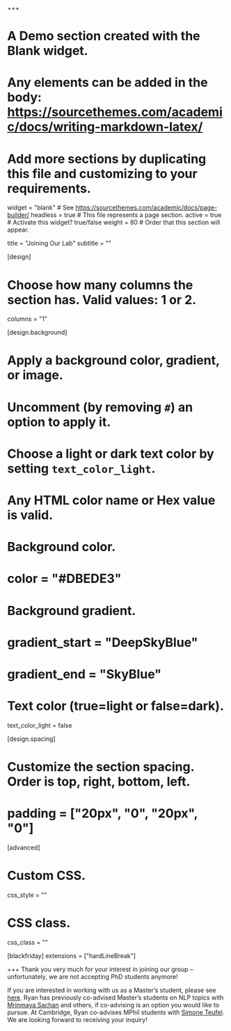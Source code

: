 +++
# A Demo section created with the Blank widget.
# Any elements can be added in the body: https://sourcethemes.com/academic/docs/writing-markdown-latex/
# Add more sections by duplicating this file and customizing to your requirements.

widget = "blank"  # See https://sourcethemes.com/academic/docs/page-builder/
headless = true  # This file represents a page section.
active = true  # Activate this widget? true/false
weight = 80  # Order that this section will appear.

title = "Joining Our Lab"
subtitle = ""

[design]
  # Choose how many columns the section has. Valid values: 1 or 2.
  columns = "1"

[design.background]
  # Apply a background color, gradient, or image.
  #   Uncomment (by removing `#`) an option to apply it.
  #   Choose a light or dark text color by setting `text_color_light`.
  #   Any HTML color name or Hex value is valid.

  # Background color.
  # color = "#DBEDE3"
  
  # Background gradient.
  # gradient_start = "DeepSkyBlue"
  # gradient_end = "SkyBlue"
  

  # Text color (true=light or false=dark).
  text_color_light = false

[design.spacing]
  # Customize the section spacing. Order is top, right, bottom, left.
  # padding = ["20px", "0", "20px", "0"]

[advanced]
 # Custom CSS. 
 css_style = ""
 
 # CSS class.
 css_class = ""

[blackfriday]
  extensions = ["hardLineBreak"]

+++
Thank you very much for your interest in joining our group – unfortunately, we are not accepting PhD students anymore!

If you are interested in working with us as a Master’s student, please see [here](https://rycolab.github.io/#projects). Ryan has previously co-advised Master’s students on NLP topics with [Mrinmaya Sachan](https://sites.google.com/site/mrinsachan/) and others, if co-advising is an option you would like to pursue. At Cambridge, Ryan co-advises MPhil students with [Simone Teufel](https://www.cl.cam.ac.uk/~sht25/). We are looking forward to receiving your inquiry!

<!---
If you are interested in joining us as a PhD student: we do get a lot of emails about joining our lab from super interesting, well-qualified applicants who we would be very happy to have as research colleagues. However, there has been unbridled exuberance over joining our group and we grew quite quickly. Thus, for the foreseeable future, we can only accept new PhD students under one of the following circumstances:

- Consider that ETHZ is part of the ELLIS PhD program, which supports PhDs and postdoctoral fellows by providing access to leading researchers through boot camps, summer schools and workshops of the ELLIS programs. You can apply for admission through the [centralized application portal](https://ellis.eu/en/news/ellis-phd-program-call-for-applications); the deadline is the 1st of December 2020. Our lab works closely with [CopeNLU](https://copenlu.github.io/) headed by [Isabelle Augenstein](http://isabelleaugenstein.github.io/) at the [University of Copenhagen](https://www.ku.dk/); applicants who apply through ELLIS are encouraged to tag both Ryan and Isabelle as they are both part of the ELLIS network

- Ryan is also core faculty member of the newly-established [ETH AI Center](https://ai.ethz.ch) which offers [fully-funded PhD and Post-doctoral fellowships](https://ai.ethz.ch/education/phd-and-postdoc-programs.html). Please [apply here](https://ethaicenter.recruitee.com/o/eth-ai-center-doctoral-fellowship/c/new) and describe how you intend to take an interdisciplinary perspective on NLP.

- If you are interested in NLP at ETHZ and do not yet have a Master’s degree, please consider applying to ETHZ’s [direct doctorate program](https://inf.ethz.ch/doctorate/direct-doctorate-computer-science.html). You should tag [Mrinmaya Sachan](https://sites.google.com/site/mrinsachan/) and Ryan and that you are interested in NLP. 

- If you have a previous working relationship with members of our group or there is a co-advisor who has a previous working relationship with our lab. 

Note on our research focus and collaboration style: we don’t do leaderboard science or chase state-of-the-art numbers on ephemeral datasets. If you’re okay with that, awesome! You’ll probably fit right in. I spend a lot of time with those I collaborate with. I am a hands-on advisor who writes large swathes of our papers. I am also known to have a strong opinion on modeling aesthetics, code style and experimental design. That may not be what you are looking for during your PhD, which is perfectly fine. This style of advising takes up a lot of my time, which is already stretched quite thin as it is, and, hence, the need to limit admissions. In many ways, I am more of a collaborator than a traditional advisor.
--->
